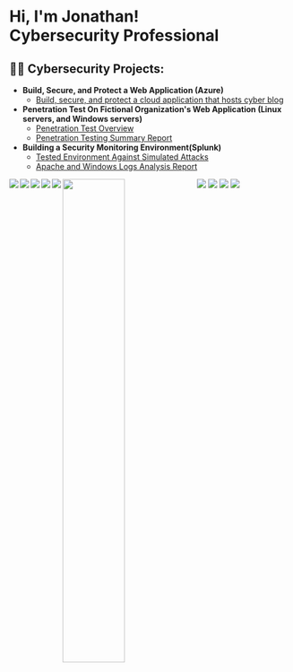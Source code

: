 <h1>Hi, I'm Jonathan! <br/>Cybersecurity Professional</a>
<h2>👨‍💻 Cybersecurity Projects:</h2>

- <b>Build, Secure, and Protect a Web Application (Azure)</b> 
  - [Build, secure, and protect a cloud application that hosts cyber blog](https://github.com/jondunn247/WebApplicationLab)
- <b>Penetration Test On Fictional Organization's Web Application (Linux servers, and Windows servers)</b>
  - [Penetration Test Overview](https://github.com/jondunn247/PenetrationTestReport)
  - [Penetration Testing Summary Report](https://github.com/jondunn247/PenetrationTestReport/blob/main/Rekall%20Penetration%20Test%20Report.pdf) </b></i>
- <b>Building a Security Monitoring Environment(Splunk)</b>
  - [Tested Environment Against Simulated Attacks](https://github.com/jondunn247/BuildingSecurityMonitoringEnvironment)
  - [Apache and Windows Logs Analysis Report](https://github.com/jondunn247/BuildingSecurityMonitoringEnvironment/blob/main/Apache%20and%20Windows%20Logs%20Analysis.pdf)

<img align="left" src="https://img.shields.io/badge/javascript-%23323330.svg?style=for-the-badge&logo=javascript&logoColor=%23F7DF1E" />

<img align="left" src="https://img.shields.io/badge/PowerShell-%235391FE.svg?style=for-the-badge&logo=powershell&logoColor=white" />

<img src="https://img.shields.io/badge/python-3670A0?style=for-the-badge&logo=python&logoColor=ffdd54" />

<img align="left" src="https://img.shields.io/badge/splunk-%23000000.svg?style=for-the-badge&logo=splunk&logoColor=white" />

<img src="https://img.shields.io/badge/vagrant-%231563FF.svg?style=for-the-badge&logo=vagrant&logoColor=white" />

<img align="left" src="https://img.shields.io/badge/Ubuntu-E95420?style=for-the-badge&logo=ubuntu&logoColor=white" />

<img align="left" src="https://img.shields.io/badge/Linux-FCC624?style=for-the-badge&logo=linux&logoColor=black" />

<img src="https://img.shields.io/badge/apache-%23D42029.svg?style=for-the-badge&logo=apache&logoColor=white" />

<img src="https://github-readme-stats.vercel.app/api?username=jondunn247&show_icons=true&theme=radical" />

<img align="left"  width="47%" src="https://github-readme-stats.vercel.app/api/top-langs/?username=jondunn247&layout=compact">



